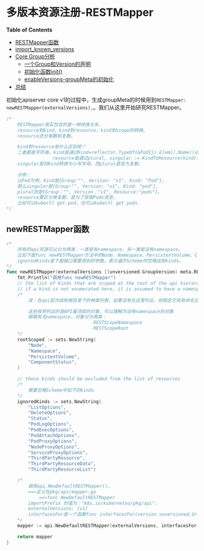 # 多版本资源注册-RESTMapper

**Table of Contents**
<!-- BEGIN MUNGE: GENERATED_TOC -->
  - [RESTMapper函数](#restmapper函数)
  - [import_known_versions](#import_known_versions)
  - [Core Group分析](#core-group分析)
    - [一个Group和Version的声明](#一个group和version的声明)
	- [初始化函数init()](#初始化函数init())
	- [enableVersions-groupMeta的初始化](#enableversions-groupmeta的初始化)
  - [总结](#总结)

<!-- END MUNGE: GENERATED_TOC -->

初始化apiserver core v1的过程中，生成groupMeta的时候用到`RESTMapper: newRESTMapper(externalVersions),`。我们从这里开始研究RESTMapper。

```go
/*
	RESTMapper其实包含的是一种转换关系，
	resource到kind，kind到resource，kind到scope的转换。
	resource还分单数和复数。

	kind和resource有什么区别呢？
	二者都是字符串，kind是通过Kind=reflector.TypeOf(&Pod{}).Elem().Name()进行取值，取得的就是Pod这个结构体的名字。
	             resource是通过plural, singular := KindToResource(kind)取值。
	singular是将Kind转换为小写字母，而plural是变为复数。

	示例：
	以Pod为例，Kind是{Group:"", Version: "v1", Kind: "Pod"},
	那么singular是{Group:"", Version: "v1", Kind: "pod"},
	plural则是{Group："", Version："v1", Resource:"pods"}。
	resource要区分单复数，是为了获取Pods信息。
	比如可以kubectl get pod，也可以kubectl get pods.
*/
```
## newRESTMapper函数
```go
/*
	所有的api资源可以分为两类：一类是有namespace，另一类是没有namespace。
	比如下面func newRESTMapper方法中的Node、Namespace、PersistentVolume、ComponentStatus不属于任何namespace。
	ignoredKinds是下面接口需要用到的参数，表示遍历Scheme时忽略这些kinds。
*/
func newRESTMapper(externalVersions []unversioned.GroupVersion) meta.RESTMapper {
	fmt.Println("调用func newRESTMapper")
	// the list of kinds that are scoped at the root of the api hierarchy
	// if a kind is not enumerated here, it is assumed to have a namespace scope
	/*
		译：在api层次结构根目录下的种类列表，如果没有在这里列出，则假定它具有命名空间范围

		这些枚举列出的是API最顶层的对象，可以理解为没有namespace的对象
		根据有无namespace，对象分为两类：
								RESTScopeNamespace
								RESTScopeRoot
	*/
	rootScoped := sets.NewString(
		"Node",
		"Namespace",
		"PersistentVolume",
		"ComponentStatus",
	)

	// these kinds should be excluded from the list of resources
	/*
		需要忽略Scheme中如下的kinds
	*/
	ignoredKinds := sets.NewString(
		"ListOptions",
		"DeleteOptions",
		"Status",
		"PodLogOptions",
		"PodExecOptions",
		"PodAttachOptions",
		"PodProxyOptions",
		"NodeProxyOptions",
		"ServiceProxyOptions",
		"ThirdPartyResource",
		"ThirdPartyResourceData",
		"ThirdPartyResourceList")

	/*
		调用api.NewDefaultRESTMapper()，
		==>定义在pkg/api/mapper.go
			==>func NewDefaultRESTMapper
		importPrefix 的值为："k8s.io/kubernetes/pkg/api"，
		externalVersions: [v1]
		interfacesFor是一个函数func interfacesFor(version unversioned.GroupVersion)
	*/
	mapper := api.NewDefaultRESTMapper(externalVersions, interfacesFor, importPrefix, ignoredKinds, rootScoped)

	return mapper
}
```